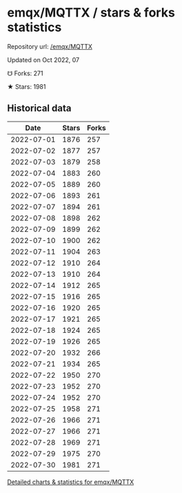 # emqx/MQTTX / stars & forks statistics

Repository url: [/emqx/MQTTX](https://github.com/emqx/MQTTX)

Updated on Oct 2022, 07

☋ Forks: 271

★ Stars: 1981

## Historical data
| Date | Stars | Forks |
|------|-------|-------|
| 2022-07-01 | 1876 | 257 | 
| 2022-07-02 | 1877 | 257 | 
| 2022-07-03 | 1879 | 258 | 
| 2022-07-04 | 1883 | 260 | 
| 2022-07-05 | 1889 | 260 | 
| 2022-07-06 | 1893 | 261 | 
| 2022-07-07 | 1894 | 261 | 
| 2022-07-08 | 1898 | 262 | 
| 2022-07-09 | 1899 | 262 | 
| 2022-07-10 | 1900 | 262 | 
| 2022-07-11 | 1904 | 263 | 
| 2022-07-12 | 1910 | 264 | 
| 2022-07-13 | 1910 | 264 | 
| 2022-07-14 | 1912 | 265 | 
| 2022-07-15 | 1916 | 265 | 
| 2022-07-16 | 1920 | 265 | 
| 2022-07-17 | 1921 | 265 | 
| 2022-07-18 | 1924 | 265 | 
| 2022-07-19 | 1926 | 265 | 
| 2022-07-20 | 1932 | 266 | 
| 2022-07-21 | 1934 | 265 | 
| 2022-07-22 | 1950 | 270 | 
| 2022-07-23 | 1952 | 270 | 
| 2022-07-24 | 1952 | 270 | 
| 2022-07-25 | 1958 | 271 | 
| 2022-07-26 | 1966 | 271 | 
| 2022-07-27 | 1966 | 271 | 
| 2022-07-28 | 1969 | 271 | 
| 2022-07-29 | 1975 | 270 | 
| 2022-07-30 | 1981 | 271 | 


[Detailed charts & statistics for emqx/MQTTX](https://reviewgithub.com/rep/emqx/MQTTX)
